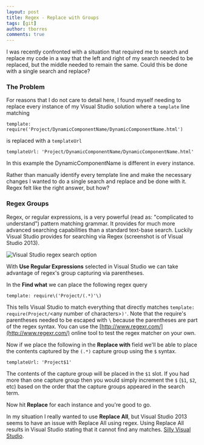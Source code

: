 ```yaml
---
layout: post
title: Regex - Replace with Groups
tags: [git]
author: tborres
comments: true
---
```


I was recently confronted with a situation that required me to search and replace my code in a way that the left and right of my search needed to be replaced, but the middle needed to remain the same. Could this be done with a single search and replace?

<!-- #REST#BEGIN -->
### The Problem

For reasons that I do not care to detail here, I found myself needing to replace every instance of my Visual Studio solution where a `template` line matching

```
template: require('Project/DynamicComponentName/DynamicComponentName.html')
```

is replaced with a `templateUrl`

```
templateUrl: 'Project/DynamicComponentName/DynamicComponentName.html'
```

In this example the DynamicComponentName is different in every instance.

Rather than manually identify every template line and make the necessary changes I wanted to do a single search and replace and be done with it. Regex felt like the right answer, but how?

### Regex Groups

Regex, or regular expressions, is a very powerful (read as: "complicated to understand") pattern matching grammar. It provides for much more advanced searching capabilities than a standard text-base search. Luckily Visual Studio provides for searching via Regex (screenshot is of Visual Studio 2013).

![Visual Studio regex search option](http://i.imgur.com/MAzCFjd.jpg)


With **Use Regular Expressions** selected in Visual Studio we can take advantage of regex's group capturing via parentheses.

In the **Find what** we can place the following regex query

```
template: require\('Project/(.*)'\)

```

This tells Visual Studio to match everything that directly matches `template: require(Project/`&lt;any number of characters&gt;`)'`. Note that the require's parentheses needed to be escaped with `\` because the parentheses are part of the regex syntax. You can use the [http://www.regexr.com/](http://www.regexr.com/) online tool to test the regex matcher on your own.

Now if we place the following in the **Replace with** field we'll be able to place the contents captured by the `(.*)` capture group using the `$` syntax.

```
templateUrl: 'Project$1'

```

The contents of the capture group will be placed in the `$1` slot. If you had more than one capture group then you would simply increment the `$` (`$1`, `$2`, etc) based on the order that the capture groups appeared in the search term.

Now hit **Replace** for each instance and you're good to go. 

In my situation I really wanted to use **Replace All**, but Visual Studio 2013 seems to have an issue with Replace All using regex. Using Replace All results in Visual Studio stating that it cannot find any matches. [Silly Visual Studio](https://www.youtube.com/watch?v=VDrW7sc52Ck&feature=youtu.be&t=48).

<!-- #REST#END -->